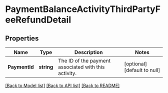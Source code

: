 # PaymentBalanceActivityThirdPartyFeeRefundDetail

## Properties

 Name          | Type       | Description                                          | Notes                        
---------------|------------|------------------------------------------------------|------------------------------
 **PaymentId** | **string** | The ID of the payment associated with this activity. | [optional] [default to null] 

[[Back to Model list]](../README.md#documentation-for-models) [[Back to API list]](../README.md#documentation-for-api-endpoints) [[Back to README]](../README.md)

